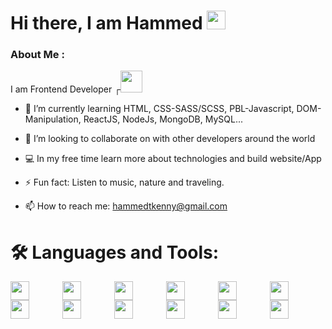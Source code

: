 

<h1> Hi there, I am Hammed <img src="https://media.giphy.com/media/hvRJCLFzcasrR4ia7z/giphy.gif" width="30"/>
</h1>


### About Me :
I am Frontend Developer ┌<img src="https://media.giphy.com/media/7FgozREBtahrxYNsYN/giphy.gif" width="35">

- 🌱 I’m currently learning HTML, CSS-SASS/SCSS, PBL-Javascript, DOM-Manipulation, ReactJS, NodeJs, MongoDB, MySQL...

- 👯 I’m looking to collaborate on with other developers around the world

- 💻 In my free time learn more about technologies and build website/App

- ⚡ Fun fact: Listen to music, nature and traveling.

- 📫 How to reach me: hammedtkenny@gmail.com 


# 🛠️ Languages and Tools:

<img src="https://cdn.jsdelivr.net/gh/devicons/devicon/icons/vscode/vscode-original.svg" width="30" style="padding-right:50px;" align="left"/>     
<img src="https://cdn.jsdelivr.net/gh/devicons/devicon/icons/git/git-original.svg" width="30"  style="padding-right:50px;" align="left"/>      
<img src="https://cdn.jsdelivr.net/gh/devicons/devicon/icons/github/github-original.svg" width="30"  style="padding-right:50px;" color="white"  align="left"/>     
<img src="https://cdn.jsdelivr.net/gh/devicons/devicon/icons/html5/html5-original.svg" width="30" style="padding-right:50px;" align="left"/>      
<img src="https://cdn.jsdelivr.net/gh/devicons/devicon/icons/css3/css3-original.svg" width="30" style="padding-right:50px;" align="left"/>     
<img src="https://cdn.jsdelivr.net/gh/devicons/devicon/icons/bootstrap/bootstrap-original.svg" width="30" style="padding-right:50px;" align="left"/>     <img src="https://cdn.jsdelivr.net/gh/devicons/devicon/icons/sass/sass-original.svg" width="30" style="padding-right:50px;"align="left"/>      
<img src="https://cdn.jsdelivr.net/gh/devicons/devicon/icons/javascript/javascript-original.svg" width="30" style="padding-right:50px;" align="left"/>   <img src="https://cdn.jsdelivr.net/gh/devicons/devicon/icons/react/react-original.svg" width="30" style="padding-right:50px;" align="left"/>     
<img src="https://cdn.jsdelivr.net/gh/devicons/devicon/icons/nodejs/nodejs-original.svg" width="30" style="padding-right:50px;" align="left"/>  
<img src="https://cdn.jsdelivr.net/gh/devicons/devicon/icons/mongodb/mongodb-original.svg" width="30" style="padding-right:50px;" align="left" />
<img src="https://cdn.jsdelivr.net/gh/devicons/devicon/icons/mysql/mysql-original.svg" width="30" style="padding-right:50px;" align="left" />
          
          

<!-- -->




          
    
          
          
          
          


